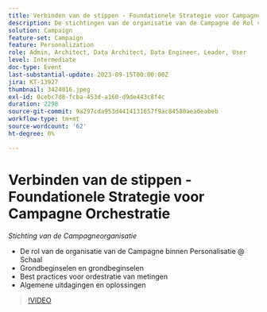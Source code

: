 ```yaml
---
title: Verbinden van de stippen - Foundationele Strategie voor Campagne Orchestratie
description: De stichtingen van de organisatie van de Campagne de Rol van Campagne binnen Personalisatie @ Schaal Foundational Pillars & Guiding Principles Orchestration Best Practices Common Challen& Solutions
solution: Campaign
feature-set: Campaign
feature: Personalization
role: Admin, Architect, Data Architect, Data Engineer, Leader, User
level: Intermediate
doc-type: Event
last-substantial-update: 2023-09-15T00:00:00Z
jira: KT-13927
thumbnail: 3424016.jpeg
exl-id: 0cebc7d8-fcba-453d-a160-d9de443c8f4c
duration: 2298
source-git-commit: 9a297cda953d4414131657f9ac84580aea0eabeb
workflow-type: tm+mt
source-wordcount: '62'
ht-degree: 0%

---
```


# Verbinden van de stippen - Foundationele Strategie voor Campagne Orchestratie

*Stichting van de Campagneorganisatie*

* De rol van de organisatie van de Campagne binnen Personalisatie @ Schaal
* Grondbeginselen en grondbeginselen
* Best practices voor ordestratie van metingen
* Algemene uitdagingen en oplossingen

>[!VIDEO](https://video.tv.adobe.com/v/3424016/?learn=on)
